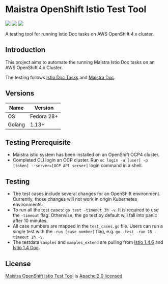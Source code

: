 # Maistra OpenShift Istio Test Tool

[![](https://img.shields.io/badge/License-Apache%202.0-blue.svg?style=flat)](https://github.com/Maistra/istio-test-tool/blob/master/LICENSE)
![](https://img.shields.io/github/repo-size/Maistra/istio-test-tool.svg?style=flat)
[![](https://goreportcard.com/badge/github.com/Maistra/istio-test-tool)](https://goreportcard.com/report/github.com/Maistra/istio-test-tool)


A testing tool for running Istio Doc tasks on AWS OpenShift 4.x cluster. 

## Introduction

This project aims to automate the running Maistra Istio Doc tasks on an AWS OpenShift 4.x Cluster.

The testing follows [Istio Doc Tasks](https://istio.io/docs/tasks/) and [Maistra Doc](https://maistra-1-1.maistra.io/).


## Versions

| Name      | Version       |
| --        | --            |
| OS        | Fedora 28+    |
| Golang    | 1.13+         |


## Testing Prerequisite

* Maistra istio system has been installed on an OpenShift OCP4 cluster.
* Completed CLI login an OCP cluster. Run `oc login -u [user] -p [token] --server=[OCP API server]` login command in a shell.


## Testing
- The test cases include several changes for an OpenShift environment. Currently, those changes will not work in origin Kubernetes environments.
- To run all the test cases: `go test -timeout 3h -v`. It is required to use the `-timeout` flag. Otherwise, the go test by default will fall into panic after 10 minutes.
- All case numbers are mapped in the `test_cases.go` file. Users can run a single test with the `-run [case number]` flag, e.g. `go -test -run 15 -timeout 1h -v`.
- The testdata `samples` and `samples_extend` are pulling from [Istio 1.4.6](https://github.com/istio/istio/releases/tag/1.4.6) and [Istio 1.4 Doc](https://archive.istio.io/v1.4/docs/tasks/).


## License

[Maistra OpenShift Istio Test Tool](https://github.com/Maistra/istio-test-tool) is [Apache 2.0 licensed](https://github.com/Maistra/istio-test-tool/blob/master/LICENSE)
